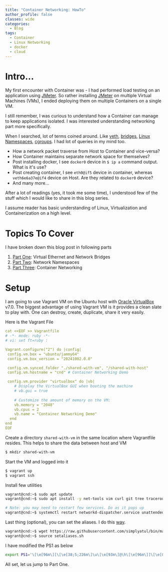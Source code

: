 ```yaml
---
title: "Container Networking: HowTo"
author_profile: false
classes: wide
categories:
  - Blog
tags:
  - Container
  - Linux Networking
  - docker
  - cloud
---
```


# Intro...
My first encounter with Container was - I had performed load testing on an 
application using [JMeter][1]. So rather installing [JMeter][1] on multiple 
Virtual Machines (VMs), I ended deploying them on multiple Containers on a single VM.

I still remember, I was curious to understand how a Container can 
manage to keep applications isolated. I was interested understanding 
networking part more specifically.

When I searched, lot of terms coined around. Like [veth](https://man7.org/linux/man-pages/man4/veth.4.html), [bridges](https://en.wikipedia.org/wiki/Network_bridge), 
[Linux Namespaces](https://en.wikipedia.org/wiki/Linux_namespaces), [cgroups](https://en.wikipedia.org/wiki/Cgroups). I had lot of queries in my mind too.


- How a network packet traverse from Host to Container and vice-versa?
- How Container maintains separate network space for themselves?
- Post installing docker, I see ```docker0``` device in ```$ ip a``` command output. What is it's use?
- Post creating container, I see ```eth0@if5``` device in container, whereas ```veth6e6a37e@if4``` device on Host. Are they related to ```docker0``` device?
- And many more...

After a lot of readings (yes, it took me some time), I understood few of 
the stuff which I would like to share in this blog series.

I assume reader has basic understanding of Linux, Virtualization and 
Containerization on a high level.

# Topics To Cover

I have broken down this blog post in following parts

1. [Part One]((https://simplyatul.github.io/blog/Container-Networking-Part1/)): Virtual Ethernet and Network Bridges
2. [Part Two](https://simplyatul.github.io/blog/Container-Networking-Part2/): Network Namespaces
3. [Part Three](https://simplyatul.github.io/blog/Container-Networking-Part3/): Container Networking

# Setup

I am going to use Vagrant VM on the Ubuntu host with [Oracle VirtualBox](https://www.virtualbox.org/wiki/Linux_Downloads) v7.0. The biggest advantage of using 
Vagrant VM is it provides a clean slate to play with. One can destroy, 
create, duplicate, share it very easily.

Here is the Vagrant File

```yaml
cat <<EOF >> Vagrantfile
# -*- mode: ruby -*-
# vi: set ft=ruby :

Vagrant.configure("2") do |config|
 config.vm.box = "ubuntu/jammy64"
 config.vm.box_version = "20241002.0.0"

 config.vm.synced_folder "./shared-with-vm", "/shared-with-host"
 config.vm.hostname = "cnd" # Container Networking Demo

 config.vm.provider "virtualbox" do |vb|
    # Display the VirtualBox GUI when booting the machine
    # vb.gui = true
 
    # Customize the amount of memory on the VM:
    vb.memory = "2048"
    vb.cpus = 2
    vb.name = "Container Networking Demo"
  end
end
EOF
```

Create a directory ```shared-with-vm``` in the same location where 
Vagrantfile resides. This helps to share the data between host and VM

```bash
$ mkdir shared-with-vm
```

Start the VM and logged into it
```bash
$ vagrant up
$ vagrant ssh
```

Install few utilities

```bash
vagrant@cnd:~$ sudo apt update
vagrant@cnd:~$ sudo apt install -y net-tools vim curl git tree traceroute make dos2unix bind9-dnsutils tshark ethtool python3 python3-pip python3-scapy iputils-ping iproute2

# Note: you may need to restart few services. Do as it pops up
vagrant@cnd:~$ systemctl restart networkd-dispatcher.service unattended-upgrades.service
```

Last thing (optional), you can set the aliases. I do this [way](https://hackernoon.com/bash-aliases-take-them-with-you).

```bash
vagrant@cnd:~$ wget https://raw.githubusercontent.com/simplyatul/bin/master/setaliases.sh
vagrant@cnd:~$ source setaliases.sh 
```
I have modified the PS1 as below

```bash
export PS1='\[\e[96m\][\[\e[38;5;226m\]\u\[\e[93m\]@\h\[\e[96m\]]\[\e[0m\] \[\e[96m\][\[\e[0m\]\w\[\e[96m\]]\[\e[0m\]# '
```


All set, let us jump to Part One.

[1]: https://jmeter.apache.org/